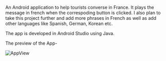 An Android application to help tourists converse in France. It plays the message in french when the correspoding button is clicked. I also plan to take this project further and add more phrases in French as well as add other languages like Spanish, German, Korean etc.

The app is developed in Android Studio using Java.

The preview of the App-

![AppView](https://user-images.githubusercontent.com/81992022/175550732-14c4ca08-f411-4ae5-815f-69da85969fe2.jpeg)
